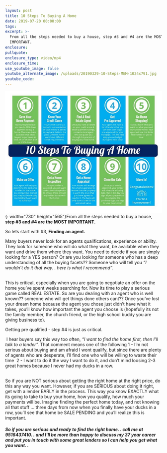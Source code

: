 ```yaml
---
layout: post
title: 10 Steps To Buying A Home
date: 2019-07-20 00:00:00
tags:
excerpt: >-
  From all the steps needed to buy a house, step #3 and #4 are the MOST
  IMPORTANT.
enclosure:
pullquote:
enclosure_type: video/mp4
enclosure_time:
use_youtube_image: false
youtube_alternate_image: /uploads/20190329-10-Steps-MEM-1024x791.jpg
youtube_code:
---
```


![](/uploads/20190329-10-steps-mem-1024x791-2.jpg){: width="730" height="565"}From all the steps needed to buy a house, **step \#3 and \#4 are the MOST IMPORTANT. &nbsp;**

So lets start with \#3, **Finding an agent.&nbsp;**

Many buyers never look for an agents qualifications, experience or ability. They look for someone who will do what they want, be available when they want and drive them where they want. You need to decide if you are simply looking for a YES person? Or are you looking for someone who has a deep understanding of all the buying facets?? Someone who will tell you *“I wouldn’t do it that way. . here is what I recommend”.&nbsp;*

<br>This is critical, especially when you are going to negotiate an offer on the home you’ve spent weeks searching for. Now its time to play a serious game called REAL ESTATE. So are you dealing with an agent who is well known?? someone who will get things done others cant?? Once you’ve lost your dream home because the agent you chose just didn’t have what it takes, you’ll know how important the agent you choose is (hopefully its not the family member, the church friend, or the high school buddy you are giving business to).

Getting pre qualified - step \#4 is just as critical.

&nbsp;I hear buyers say this way too often, *“I want to find the home first, then I’ll talk to a lender”.* That comment means one of the following 1 - I’m not serious about buying and am afraid I wont qualify, but since there are plenty of agents who are desperate, I’ll find one who will be willing to waste their time &nbsp;2 - I want to do it the way I want to do it, and don’t mind loosing 2-3 great homes because I never had my ducks in a row.&nbsp;

<br>So if you are NOT serious about getting the right home at the right price, do this any way you want. However, if you are SERIOUS about doing it right, get with a lender EARLY in the process. This way you know EXACTLY what its going to take to buy your home, how you qualify, how much your payments will be. Imagine finding the perfect home today, and not knowing all that stuff … three days from now when you finally have your ducks in a row, you’ll see that home be SALE PENDING and you’ll realize this is important.&nbsp;

##### So if you are serious and ready to find the right home. . call me at **9516437410**. . and ***I’ll be more than happy to discuss my 37 year career and put you in touch with some great lenders so I can help you get what you want. .&nbsp;***

&nbsp;